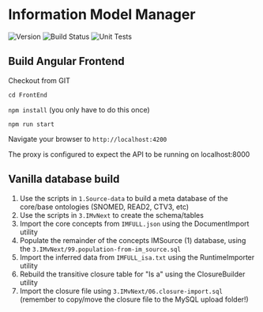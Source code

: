 # Information Model Manager
![Version](https://s3.eu-west-2.amazonaws.com/endeavour-codebuild/badges/InformationManager/version.svg)
![Build Status](https://s3.eu-west-2.amazonaws.com/endeavour-codebuild/badges/InformationManager/build.svg)
![Unit Tests](https://s3.eu-west-2.amazonaws.com/endeavour-codebuild/badges/InformationManager/unit-test.svg)

## Build Angular Frontend

Checkout from GIT

`cd FrontEnd`

`npm install` (you only have to do this once)

`npm run start`

Navigate your browser to `http://localhost:4200`

The proxy is configured to expect the API to be running on localhost:8000

## Vanilla database build
1. Use the scripts in `1.Source-data` to build a meta database of the core/base ontologies (SNOMED, READ2, CTV3, etc)
2. Use the scripts in `3.IMvNext` to create the schema/tables
3. Import the core concepts from `IMFULL.json` using the DocumentImport utility
4. Populate the remainder of the concepts IMSource (1) database, using the `3.IMvNext/99.population-from-im_source.sql`
5. Import the inferred data from `IMFULL_isa.txt` using the RuntimeImporter utility
6. Rebuild the transitive closure table for "Is a" using the ClosureBuilder utility
7. Import the closure file using `3.IMvNext/06.closure-import.sql` (remember to copy/move the closure file to the MySQL upload folder!)
